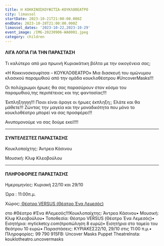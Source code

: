 ```yaml
---
title: Η ΚΟΚΚΙΝΟΣΚΟΥΦΙΤΣΑ-ΚΟΥΚΛΟΘΕΑΤΡΟ
city: limassol
startDate: 2023-10-21T21:00:00.000Z
endDate: 2023-10-28T21:00:00.000Z
limassol_dates: '2023-10-22,2023-10-29'
event_image: /IMG-20230906-WA0001.jpeg
category: children
---
```


#### ΛΙΓΑ ΛΟΓΙΑ ΓΙΑ ΤΗΝ ΠΑΡΑΣΤΑΣΗ

Τι καλύτερο από μια πρωινή Κυριακάτικη βόλτα με την οικογένεια σας;

«Η Κοκκινοσκουφίτσα – ΚΟΥΚΛΟΘΕΑΤΡΟ»  Μια διασκευή του ομώνυμου κλασικού παραμυθιού από την ομάδα κουκλοθέατρου #UncoverMasks!!!

Οι πολύχρωμοι ήρωες θα σας παρασύρουν στον κόσμο του παραμυθιού,της περιπέτειας και της φαντασίας!!!&#x9;

Έκπληξηηηη!!! Ποιοι είναι άραγε οι ήρωες έκπληξη;; Ελάτε και θα μάθετε!!! Ζώντας την μαγεία και την μοναδικότητα που μόνο το κουκλοθέατρο μπορεί να σας προσφέρει!!!

Ανυπομονούμε να σας δούμε εκεί!!!!

***

#### ΣΥΝΤΕΛΕΣΤΕΣ ΠΑΡΑΣΤΑΣΗΣ

Κουκλοπαίχτης: Άντρεα Κάσινου

Μουσική: Κλιφ Κλεοβούλου

***

#### ΠΛΗΡΟΦΟΡΙΕΣ ΠΑΡΑΣΤΑΣΗΣ

Ημερομηνίες:  Κυριακή 22/10 και 29/10 

Ώρα : 11:00π.μ. 

Χώρος:[ Θέατρο VERSUS (Θέατρο Ένα Λεμεσός)](https://www.google.com/maps/place/ENA+Theatre/@34.6727206,33.0402071,17z/data=!3m1!4b1!4m6!3m5!1s0x14e73302f4af925b:0xca71f90ee7b765c0!8m2!3d34.6727162!4d33.042782!16s%2Fg%2F11r969yhf?entry=ttu)

στο #Θέατρο #Ένα #Λεμεσός!!!Κουκλοπαίχτης: Άντρεα Κάσινου• Μουσική: Κλιφ Κλεοβούλου• Τοποθεσία: Θέατρο VERSUS (Θέατρο Ένα Λεμεσός)• Εισητήρια: myticketcy.com(προπώληση 8 ευρώ)• Εισητήρια στο ταμείο του θεάτρου 10 ευρώ• Παραστάσεις: ΚΥΡΙΑΚΕΣ22/10, 29/10 στις 11:00 π.μ.• Πληροφορίες: 99 790 915FB: Uncover Masks Puppet TheatreInsta: kouklotheatro.uncovermasks
